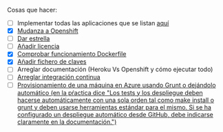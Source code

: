 Cosas que hacer:

* [ ] Implementar todas las aplicaciones que se listan [aquí](https://github.com/iblancasa/BackendSI2-IV/labels/Funci%C3%B3n%20a%20implementar)
* [X] [Mudanza a Openshift](https://github.com/iblancasa/BackendSI2-IV/issues/77#issuecomment-69545274)
* [ ] [Dar estrella](https://github.com/iblancasa/BackendSI2-IV/issues/63)
* [ ] [Añadir licencia](https://github.com/iblancasa/BackendSI2-IV/issues/78)
* [x] [Comprobar funcionamiento Dockerfile](https://github.com/iblancasa/BackendSI2-IV/issues/79)
* [X] [Añadir fichero de claves](https://github.com/iblancasa/BackendSI2-IV/issues/81)
* [ ] Arreglar documentación (Heroku Vs Openshift y cómo ejecutar todo)
* [ ] [Arreglar integración continua](https://github.com/iblancasa/BackendSI2-IV/issues/82)
* [ ] [Provisionamiento de una máquina en Azure usando Grunt o dejándolo automático (en la pŕactica dice "Los tests y los despliegue deben hacerse automáticamente con una sola orden tal como make install o grunt y deben usarse herramientas estándar para el mismo. Si se ha configurado un despliegue automático desde GitHub, debe indicarse claramente en la documentación.")](https://github.com/iblancasa/BackendSI2-IV/issues/84)

